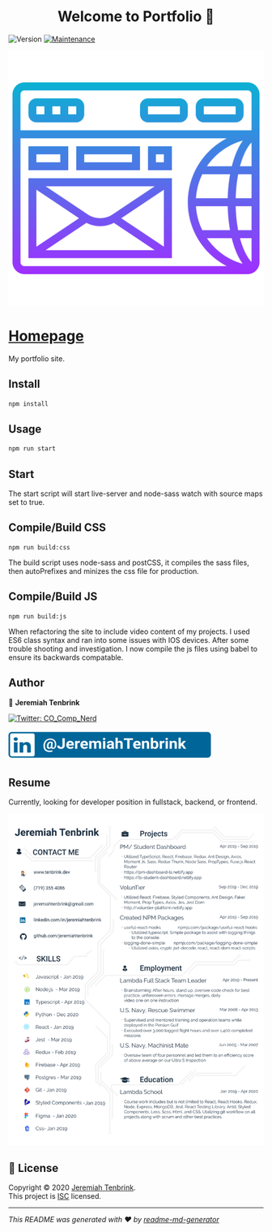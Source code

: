 
<h1 align="center">Welcome to Portfolio 👋</h1>
<p>
  <img alt="Version" src="https://img.shields.io/badge/version-1.0.0-blue.svg?cacheSeconds=2592000" />

  <a href="https://github.com/jeremiahtenbrink/jeremiahtenbrinkhub.io.git/graphs/commit-activity" target="_blank">
    <img alt="Maintenance" src="https://img.shields.io/badge/Maintained%3F-yes-green.svg" />
  </a>
</p>



<a href="http://tenbrink.dev" target="_blank">
 <img alt="web page" src="./assets/images/seo-and-web.svg" />
 <h1>Homepage</h1>
</a>

My portfolio site. 

## Install

```sh
npm install
```
## Usage

```sh
npm run start
```

## Start
The start script will start live-server and node-sass watch with source maps
 set to true.


## Compile/Build CSS

```shell script
npm run build:css
```

The build script uses node-sass and postCSS, it compiles the sass files, then
 autoPrefixes and minizes the css file for production. 
 
 ## Compile/Build JS
 
 ```shell script
npm run build:js
```

When refactoring the site to include video content of my projects. I used ES6
 class syntax and ran into some issues with IOS devices. After some trouble
  shooting and investigation. I now compile the js files using babel to
   ensure its backwards compatable. 

## Author

👤 **Jeremiah Tenbrink**
<p>
  <a href="https://twitter.com/CO_Comp_Nerd" target="_blank">
    <img alt="Twitter: CO_Comp_Nerd" src="https://img.shields.io/twitter/follow/CO_Comp_Nerd.svg?style=social" />
  </a>
  </p>
  <p>
    <a href="https://www.linkedin.com/in/jeremiahtenbrink/" target="_blank">
        <img alt="LinkedIn: JeremiahTenbrink" src="./assets/images/linkedInBadge.svg" />
      </a>
</p>

## Resume
Currently, looking for developer position in fullstack, backend, or frontend. 


  <a href="https://drive.google.com/file/d/13dwfRXEcEvPOSFiq_GHCyV5nq6pwahVX/view?usp=sharing" target="_blank">
      <img alt="Resume: Jeremiah Tenbrink" src="./assets/images/JeremiahTenbrinkResume.svg" />
    </a>


## 📝 License

Copyright © 2020 [Jeremiah Tenbrink](https://github.com/jeremiahtenbrink).<br />
This project is [ISC](https://github.com/jeremiahtenbrink/jeremiahtenbrinkhub.io.git/blob/master/LICENSE) licensed.

***
_This README was generated with ❤️ by [readme-md-generator](https://github.com/kefranabg/readme-md-generator)_
